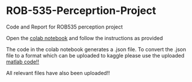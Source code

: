 # ROB-535-Perceprtion-Project
Code and Report for ROB535 perception project

Open the [colab notebook](/535_project_code.ipynb) and follow the instructions as provided

The code in the colab notebook generates a .json file. 
To convert the .json file to a format which can be uploaded to kaggle please use the uploaded [matlab code!!](/convert_direct.m)

All relevant files have also been uploaded!!

